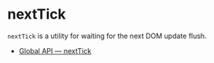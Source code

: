 # nextTick

`nextTick` is a utility for waiting for the next DOM update flush.

- [Global API — nextTick](https://vuejs.org/api/general.html#nexttick)
